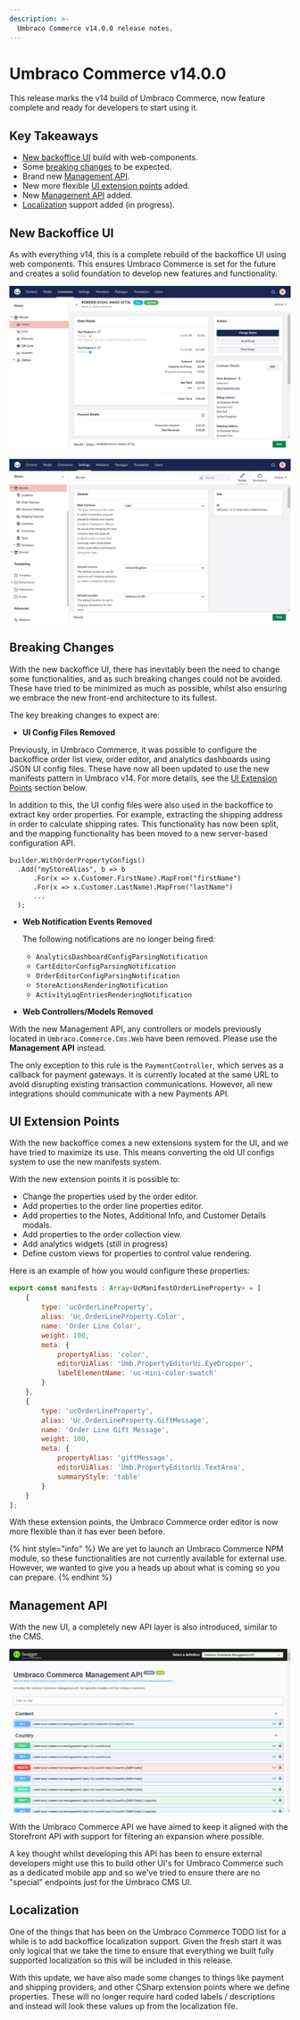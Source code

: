 ```yaml
---
description: >-
  Umbraco Commerce v14.0.0 release notes.
---
```


# Umbraco Commerce v14.0.0

This release marks the v14 build of Umbraco Commerce, now feature complete and ready for developers to start using it.

## Key Takeaways

* [New backoffice UI](#new-backoffice-ui) build with web-components.
* Some [breaking changes](#breaking-changes) to be expected.
* Brand new [Management API](#management-api).
* New more flexible [UI extension points](#ui-extension-points) added.
* New [Management API](#management-api) added.
* [Localization](#localization) support added (in progress).

## New Backoffice UI

As with everything v14, this is a complete rebuild of the backoffice UI using web components. This ensures Umbraco Commerce is set for the future and creates a solid foundation to develop new features and functionality.

![Umbraco Commerce v14 Order Editor](../media/v14/order-editor.png)

![Umbraco Commerce v14 Settings Section](../media/v14/store-settings.png)

## Breaking Changes

With the new backoffice UI, there has inevitably been the need to change some functionalities, and as such breaking changes could not be avoided. These have tried to be minimized as much as possible, whilst also ensuring we embrace the new front-end architecture to its fullest.

The key breaking changes to expect are:

* **UI Config Files Removed**

Previously, in Umbraco Commerce, it was possible to configure the backoffice order list view, order editor, and analytics dashboards using JSON UI config files. These have now all been updated to use the new manifests pattern in Umbraco v14. For more details, see the [UI Extension Points](#ui-extension-points) section below.

In addition to this, the UI config files were also used in the backoffice to extract key order properties. For example, extracting the shipping address in order to calculate shipping rates. This functionality has now been split, and the  mapping functionality has been moved to a new server-based configuration API.

  ```
  builder.WithOrderPropertyConfigs()
    .Add("myStoreAlias", b => b
        .For(x => x.Customer.FirstName).MapFrom("firstName")
        .For(x => x.Customer.LastName).MapFrom("lastName")
        ...
    );
  ```

* **Web Notification Events Removed**

  The following notifications are no longer being fired:

  * `AnalyticsDashboardConfigParsingNotification`
  * `CartEditorConfigParsingNotification`
  * `OrderEditorConfigParsingNotification`
  * `StoreActionsRenderingNotification`
  * `ActivityLogEntriesRenderingNotification`

* **Web Controllers/Models Removed**

 With the new Management API, any controllers or models previously located in `Umbraco.Commerce.Cms.Web` have been removed. Please use the **Management API** instead.

The only exception to this rule is the `PaymentController`, which serves as a callback for payment gateways. It is currently located at the same URL to avoid disrupting existing transaction communications. However, all new integrations should communicate with a new Payments API.

## UI Extension Points

With the new backoffice comes a new extensions system for the UI, and we have tried to maximize its use. This means converting the old UI configs system to use the new manifests system.

With the new extension points it is possible to:

* Change the properties used by the order editor.
* Add properties to the order line properties editor.
* Add properties to the Notes, Additional Info, and Customer Details modals.
* Add properties to the order collection view.
* Add analytics widgets (still in progress)
* Define custom views for properties to control value rendering.

Here is an example of how you would configure these properties:

```javascript
export const manifests : Array<UcManifestOrderLineProperty> = [
    {
        type: 'ucOrderLineProperty',
        alias: 'Uc.OrderLineProperty.Color',
        name: 'Order Line Color',
        weight: 100,
        meta: {
            propertyAlias: 'color',
            editorUiAlias: 'Umb.PropertyEditorUi.EyeDropper',
            labelElementName: 'uc-mini-color-swatch'
        }
    },
    {
        type: 'ucOrderLineProperty',
        alias: 'Uc.OrderLineProperty.GiftMessage',
        name: 'Order Line Gift Message',
        weight: 100,
        meta: {
            propertyAlias: 'giftMessage',
            editorUiAlias: 'Umb.PropertyEditorUi.TextArea',
            summaryStyle: 'table'
        }
    }
];
```

With these extension points, the Umbraco Commerce order editor is now more flexible than it has ever been before.

{% hint style="info" %}
We are yet to launch an Umbraco Commerce NPM module, so these functionalities are not currently available for external use. However, we wanted to give you a heads up about what is coming so you can prepare.
{% endhint %}

## Management API

With the new UI, a completely new API layer is also introduced, similar to the CMS.

![Umbraco Commerce Management API](../media/v14/management-api.png)

With the Umbraco Commerce API we have aimed to keep it aligned with the Storefront API with support for filtering an expansion where possible.

A key thought whilst developing this API has been to ensure external developers might use this to build other UI's for Umbraco Commerce such as a dedicated mobile app and so we've tried to ensure there are no "special" endpoints just for the Umbraco CMS UI.

## Localization

One of the things that has been on the Umbraco Commerce TODO list for a while is to add backoffice localization support. Given the fresh start it was only logical that we take the time to ensure that everything we built fully supported localization so this will be included in this release.

With this update, we have also made some changes to things like payment and shipping providers, and other CSharp extension points where we define properties. These will no longer require hard coded labels / descriptions and instead will look these values up from the localization file.

